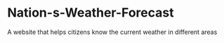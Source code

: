 # Nation-s-Weather-Forecast
A website that helps citizens know the current weather in different areas
